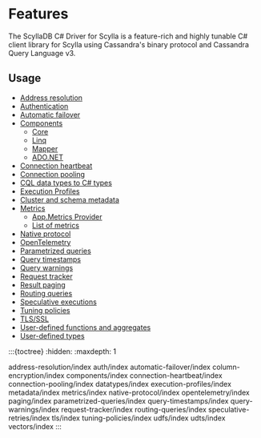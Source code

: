 # Features

The ScyllaDB C# Driver for Scylla is a feature-rich and highly tunable C# client library for Scylla using Cassandra's binary protocol and Cassandra Query Language v3.

## Usage

- [Address resolution](address-resolution/index)
- [Authentication](auth/index)
- [Automatic failover](automatic-failover/index)
- [Components](components/index)
  - [Core](components/core/index)
  - [Linq](components/linq/index)
  - [Mapper](components/mapper/index)
  - [ADO.NET](components/adonet/index)
- [Connection heartbeat](connection-heartbeat/index)
- [Connection pooling](connection-pooling/index)
- [CQL data types to C# types](datatypes/index)
- [Execution Profiles](execution-profiles/index)
- [Cluster and schema metadata](metadata/index)
- [Metrics](metrics/index)
  - [App.Metrics Provider](metrics/app-metrics/index)
  - [List of metrics](metrics/metrics-list/index)
- [Native protocol](native-protocol/index)
- [OpenTelemetry](opentelemetry/index)
- [Parametrized queries](parametrized-queries/index)
- [Query timestamps](query-timestamps/index)
- [Query warnings](query-warnings/index)
- [Request tracker](request-tracker/index)
- [Result paging](paging/index)
- [Routing queries](routing-queries/index)
- [Speculative executions](speculative-retries/index)
- [Tuning policies](tuning-policies/index)
- [TLS/SSL](tls/index)
- [User-defined functions and aggregates](udfs/index)
- [User-defined types](udts/index)

:::{toctree}
:hidden:
:maxdepth: 1

address-resolution/index
auth/index
automatic-failover/index
column-encryption/index
components/index
connection-heartbeat/index
connection-pooling/index
datatypes/index
execution-profiles/index
metadata/index
metrics/index
native-protocol/index
opentelemetry/index
paging/index
parametrized-queries/index
query-timestamps/index
query-warnings/index
request-tracker/index
routing-queries/index
speculative-retries/index
tls/index
tuning-policies/index
udfs/index
udts/index
vectors/index
:::
